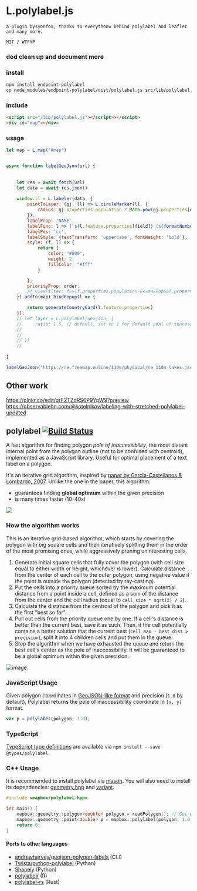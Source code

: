 
# L.polylabel.js

`a plugin bysyonfox, thanks to everythonw behind polylabel and leaflet and many more.`

`MIT / WTFYP`

### dod clean up and document more

### install

```sh
npm install endpoint-polylabel
cp node_modules/endpoint-polylabel/dist/polylabel.js src/lib/polylabel.js
```

### include 

```html
<script src="/lib/polylabel.js"></script>></script>
<div id="map"></div>
```

### usage 

```js
let map = L.map("#map")


async function labelGeoJson(url) {
    
    
    let res = await fetch(url)
    let data = await res.json()
    
    window.ll = L.labeler(data, {
        pointToLayer: (gj, ll) => L.circleMarker(ll, {
            radius: gj.properties.population ? Math.pow(gj.properties[order], .2) - 1 : 1
        }),
        labelProp: 'NAME',
        labelFunc: l => (`${l.feature.properties[field]} (${formatNumber(l.feature.properties[order])})`),
        labelPos: 'cc',
        labelStyle: {textTransform: 'uppercase', fontWeight: 'bold'},
        style: (f, l) => {
            return {
                color: "#000",
                weight: 2,
                fillColor: "#fff"
            }

        },
        priorityProp: order,
        // viewFilter: f=>(f.properties.population-0<=maxPop&&f.properties.population-0>=minPop),
    }).addTo(map).bindPopup(l => {

        return generateCountryCard(l.feature.properties)
    });
    // let layer = L.polylabel(geojson, {
    //     ratio: 1.5, // default, set to 1 for default poal of inacesability without stre4atch
    //    
    //    
    // })
    //
    
}

labelGeoJson("https://ne.freemap.online/110m/physical/ne_110m_lakes.json")
```

## Other work 
https://plnkr.co/edit/grF2TZdRS6P9YqW9?preview
https://observablehq.com/@kotelnikov/labeling-with-stretched-polylabel-updated

## polylabel [![Build Status](https://travis-ci.org/mapbox/polylabel.svg?branch=master)](https://travis-ci.org/mapbox/polylabel)

A fast algorithm for finding polygon _pole of inaccessibility_,
the most distant internal point from the polygon outline (not to be confused with centroid),
implemented as a JavaScript library.
Useful for optimal placement of a text label on a polygon.

It's an iterative grid algorithm,
inspired by [paper by Garcia-Castellanos & Lombardo, 2007](https://sites.google.com/site/polesofinaccessibility/).
Unlike the one in the paper, this algorithm:

- guarantees finding **global optimum** within the given precision
- is many times faster (10-40x)

![](https://cloud.githubusercontent.com/assets/25395/16745865/864a0a30-47c0-11e6-87bc-58acac41a520.png)

### How the algorithm works

This is an iterative grid-based algorithm, which starts by covering the polygon with big square cells and then iteratively splitting them in the order of the most promising ones, while aggressively pruning uninteresting cells.

1. Generate initial square cells that fully cover the polygon (with cell size equal to either width or height, whichever is lower). Calculate distance from the center of each cell to the outer polygon, using negative value if the point is outside the polygon (detected by ray-casting).
2. Put the cells into a priority queue sorted by the maximum potential distance from a point inside a cell, defined as a sum of the distance from the center and the cell radius (equal to `cell_size * sqrt(2) / 2`).
3. Calculate the distance from the centroid of the polygon and pick it as the first "best so far".
4. Pull out cells from the priority queue one by one. If a cell's distance is better than the current best, save it as such.
Then, if the cell potentially contains a better solution that the current best (`cell_max - best_dist > precision`),
split it into 4 children cells and put them in the queue.
5. Stop the algorithm when we have exhausted the queue and return the best cell's center as the pole of inaccessibility.
It will be guaranteed to be a global optimum within the given precision.

![image](https://cloud.githubusercontent.com/assets/25395/16748630/e6b3336c-47cd-11e6-8059-0eeccf22cf6b.png)

### JavaScript Usage

Given polygon coordinates in
[GeoJSON-like format](http://geojson.org/geojson-spec.html#polygon)
and precision (`1.0` by default),
Polylabel returns the pole of inaccessibility coordinate in `[x, y]` format.

```js
var p = polylabel(polygon, 1.0);
```

### TypeScript

[TypeScript type definitions](https://github.com/DefinitelyTyped/DefinitelyTyped/tree/master/concaveman)
are available via `npm install --save @types/polylabel`.

### C++ Usage

It is recommended to install polylabel via [mason](https://github.com/mapbox/mason). You will also need to install its dependencies: [geometry.hpp](https://github.com/mapbox/geometry.hpp) and [variant](https://github.com/mapbox/variant).

```C++
#include <mapbox/polylabel.hpp>

int main() {
    mapbox::geometry::polygon<double> polygon = readPolygon(); // Get polygon data from somewhere.
    mapbox::geometry::point<double> p = mapbox::polylabel(polygon, 1.0);
    return 0;
}
```

#### Ports to other languages

- [andrewharvey/geojson-polygon-labels](https://github.com/andrewharvey/geojson-polygon-labels) (CLI) 
- [Twista/python-polylabel](https://github.com/Twista/python-polylabel) (Python)
- [Shapely](https://github.com/Toblerity/Shapely/blob/master/shapely/algorithms/polylabel.py) (Python)
- [polylabelr](https://CRAN.R-project.org/package=polylabelr) (R)
- [polylabel-rs](https://github.com/urschrei/polylabel-rs) (Rust)

